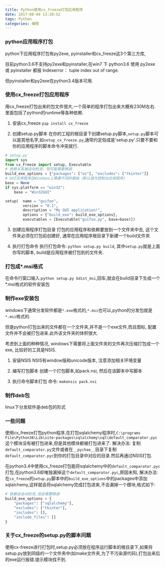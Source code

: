 ```yaml
---
title: Python使用cx_freeze打包应用程序
date: 2017-08-04 13:20:52
tags: Python
categories: 编程
---
```


### python应用程序打包
python下应用程序打包有py2exe, pyinstaller和cx_freeze这3个第三方库,

目前python3.6不支持py2exe和pyinstaller,在win7 下 python3.6 使用 py2exe 或 pyinstaller 都报 Indexerror： tuple index out of range.

但pyinstaller和py2exe在python3.4版本可用.

### 使用cx_freeze打包应用程序
用cx_freeze打包出来的包文件很大,一个简单的程序打包出来大概有230M左右.
里面包括了python的runtime等各种依赖.

1. 安装cx_freeze
`pip install cx_freeze`

2. 创建setup.py脚本 
在你的工程的根目录下创建setup.py脚本,`setup.py`脚本可以是其他名字,如`setup_cx_freeze.py`,通常约定俗成是'setup.py'.只要不要和你的应用程序的脚本命令冲突就行.
```python
# setup.py
import sys
from cx_Freeze import setup, Executable
# 依赖关系被自动检测，但可能需要微调
build_exe_options = {"packages": ["os"], "excludes": ["tkinter"]}
# GUI应用程序在Windows上需要不同的基础（默认值为控制台应用程序)
base = None
if sys.platform == "win32":
    base = "Win32GUI"

setup(  name = "guifoo",
        version = "0.1",
        description = "My GUI application!",
        options = {"build_exe": build_exe_options},
        executables = [Executable("guifoo.py", base=base)])
```

3. 创建应用程序打包目录
打包的应用程序和依赖要放到一个文件夹中去, 这个文件夹必须在打包前创建好,
通常在应用程序根目录下新建一个build文件夹

4. 执行打包命令
执行打包命令: `python setup.py build`, 其中`setup.py`就是上面你写的脚本, build是应用程序被打包到的文件夹.

### 打包成*.msi格式
在命令行窗口输入:`python setup.py bdist_msi`,回车,就会在build目录下生成一个*.msi格式的软件安装包

### 制作exe安装包
windows下通常分发软件都是`*.exe`格式的,`*.msi`也可以,python的分发包就是`*.msi`格式的.

但是python打包出来的文件都在一个文件夹,并不是一个exe文件,而且图标, 配置文件并不会被打包进来.此外该文件夹的体积很大.

考虑到上面的种种情况, windows下需要将上面文件夹的文件再次压缩打包成一个exe, 比较好的工具是NSIS.

1. 安装NSIS
NSIS有window版和unicode版本, 注意添加相关环境变量

2. 编写打包脚本
创建一个打包脚本,如pack.nsi, 然后在该脚本中写脚本

3. 执行命令脚本打包
命令: `makensis pack.nsi`

### 制作deb包
linux下分发软件是deb包的形式


### 一些问题
使用cx_freeze打包python程序,在打包sqlalchemy程序时,`C:\programs File\Python36\Lib\site-packages\sqlalchemy\sql\default_comparator.pyc`这个模块没有被打包进来,但是其他模块都被打包进来了.
解决办法: 复制`default_comparator.py`文件或者在`__pychae__`目录下复制`default_comparator.pyc`到你的打包目录中对应的目录.然后再通过NSIS打包.

在python3.4中使用cx_freeze打包能将sqlalchemy中的`default_comparator.pyc`打包,在python3.6却唯独漏掉这个`default_comparator.pyc`,原因未知,
解决办法:
在`cx_freeze`的`setup.py`脚本中的`build_exe_options`中的packages中添加sqlalchemy,这样就会将sqlalchemy完成打包进来,不会漏掉一个模块,格式如下:
```python
# 依赖会自动检测,但会需要微调
build_exe_options = {
    "packages": ["sqlalchemy"],
    "excludes": ["tkinter"],
    "includes": [],
    "include_files": []
}
```


### 关于cx_freeze的setup.py的脚本问题
使用cx-freeze进行打包时,setup.py必须放在程序运行脚本的根目录下,如果将setup.py放到同级的一个文件夹中(如make文件夹,为了不污染源代码),打包出来后的exe运行报错.提示模块找不到.
